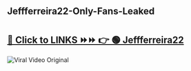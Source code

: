 
 ## Jeffferreira22-Only-Fans-Leaked

# <h2><a href="https://clipsfans.com/Jeffferreira22&ref=git">🔗 Click to LINKS ⏩⏩ 👉 🟢 Jeffferreira22 </a></h2>

<a href="https://clipsfans.com/Jeffferreira22&ref=git" rel="nofollow" data-target="animated-image.originalLink"><img src="https://i.ibb.co.com/xMMVF88/686577567.gif" alt="Viral Video Original" style="max-width: 100%; display: inline-block;" data-target="animated-image.originalImage"></a>
